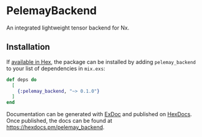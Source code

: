 # PelemayBackend

An integrated lightweight tensor backend for Nx.

## Installation

If [available in Hex](https://hex.pm/docs/publish), the package can be installed
by adding `pelemay_backend` to your list of dependencies in `mix.exs`:

```elixir
def deps do
  [
    {:pelemay_backend, "~> 0.1.0"}
  ]
end
```

Documentation can be generated with [ExDoc](https://github.com/elixir-lang/ex_doc)
and published on [HexDocs](https://hexdocs.pm). Once published, the docs can
be found at <https://hexdocs.pm/pelemay_backend>.

